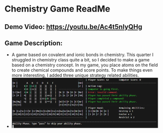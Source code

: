 # **Chemistry Game ReadMe**
## **Demo Video:** https://youtu.be/Ac4t5nIyQHg 
## **Game Description:**
- A game based on covalent and ionic bonds in chemistry. This quarter I struggled in chemistry class quite a bit, so I decided to make a game based on a chemistry concept. In my game, you place atoms on the field to create chemical compounds and score points. To make things even more interesting, I added three unique strategy related abilities.
- ![chemistry game screenshot](demo-images/image1.png)
